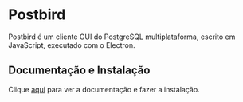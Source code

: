 # Postbird

Postbird é um cliente GUI do PostgreSQL multiplataforma, escrito em JavaScript, executado com o Electron.

## Documentação e Instalação

Clique [aqui](https://electronjs.org/apps/postbird) para ver a documentação e fazer a instalação.